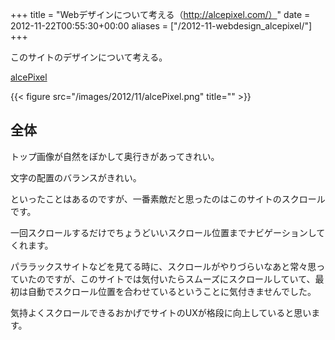 +++
title = "Webデザインについて考える（http://alcepixel.com/）"
date = 2012-11-22T00:55:30+00:00
aliases = ["/2012-11-webdesign_alcepixel/"]
+++

このサイトのデザインについて考える。

[alcePixel](http://alcepixel.com/)

{{< figure src="/images/2012/11/alcePixel.png" title="" >}}

## 全体

トップ画像が自然をぼかして奥行きがあってきれい。

文字の配置のバランスがきれい。

といったことはあるのですが、一番素敵だと思ったのはこのサイトのスクロールです。

一回スクロールするだけでちょうどいいスクロール位置までナビゲーションしてくれます。

パララックスサイトなどを見てる時に、スクロールがやりづらいなあと常々思っていたのですが、このサイトでは気付いたらスムーズにスクロールしていて、最初は自動でスクロール位置を合わせているということに気付きませんでした。

気持よくスクロールできるおかげでサイトのUXが格段に向上していると思います。
